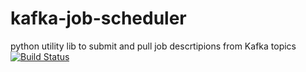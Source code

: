 # kafka-job-scheduler
python utility lib to submit and pull job descrtipions from Kafka topics
[![Build Status](https://drone.k8s.grechka.family/api/badges/LostPetInitiative/kafka-job-scheduler/status.svg)](https://drone.k8s.grechka.family/LostPetInitiative/kafka-job-scheduler)